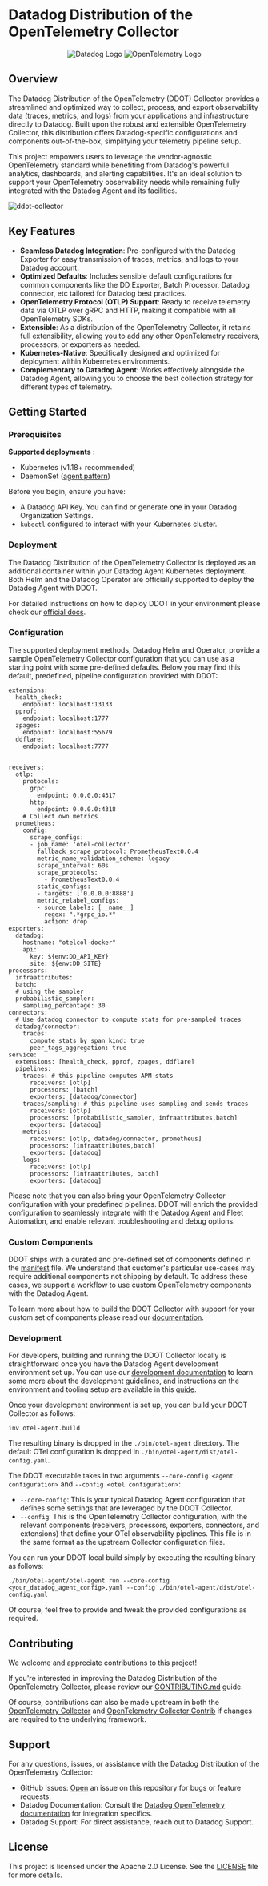 # Datadog Distribution of the OpenTelemetry Collector

<p align="center">
  <img src="https://github.com/user-attachments/assets/e1397db0-343e-435b-8232-606adc270ed5" alt="Datadog Logo"/>
  <img src="https://github.com/user-attachments/assets/e6629ec0-2d19-44d1-b951-7af74088a257" alt="OpenTelemetry Logo"/>
</p>

## Overview

The Datadog Distribution of the OpenTelemetry (DDOT) Collector provides a streamlined and optimized way to collect, process, and export observability data (traces, metrics, and logs) from your applications and infrastructure directly to Datadog. Built upon the robust and extensible OpenTelemetry Collector, this distribution offers Datadog-specific configurations and components out-of-the-box, simplifying your telemetry pipeline setup.

This project empowers users to leverage the vendor-agnostic OpenTelemetry standard while benefiting from Datadog's powerful analytics, dashboards, and alerting capabilities. It's an ideal solution to support your OpenTelemetry observability needs while remaining fully integrated with the Datadog Agent and its facilities.

![ddot-collector](https://github.com/user-attachments/assets/e286805f-df95-42d9-8a26-16ac8fd44567)


## Key Features

- **Seamless Datadog Integration**: Pre-configured with the Datadog Exporter for easy transmission of traces, metrics, and logs to your Datadog account.
- **Optimized Defaults**: Includes sensible default configurations for common components like the DD Exporter, Batch Processor, Datadog connector, etc tailored for Datadog best practices.
- **OpenTelemetry Protocol (OTLP) Support**: Ready to receive telemetry data via OTLP over gRPC and HTTP, making it compatible with all OpenTelemetry SDKs.
- **Extensible**: As a distribution of the OpenTelemetry Collector, it retains full extensibility, allowing you to add any other OpenTelemetry receivers, processors, or exporters as needed.
- **Kubernetes-Native**: Specifically designed and optimized for deployment within Kubernetes environments.
- **Complementary to Datadog Agent**: Works effectively alongside the Datadog Agent, allowing you to choose the best collection strategy for different types of telemetry.

## Getting Started

### Prerequisites

**Supported deployments** :
- Kubernetes (v1.18+ recommended)  
- DaemonSet ([agent pattern](https://opentelemetry.io/docs/collector/deployment/agent/))

Before you begin, ensure you have:
- A Datadog API Key. You can find or generate one in your Datadog Organization Settings.
- `kubectl` configured to interact with your Kubernetes cluster.

### Deployment

The Datadog Distribution of the OpenTelemetry Collector is deployed as an additional container within your Datadog Agent Kubernetes deployment. Both Helm and the Datadog Operator are officially supported to deploy the Datadog Agent with DDOT.

For detailed instructions on how to deploy DDOT in your environment please check our [official docs](https://docs.datadoghq.com/opentelemetry/setup/ddot_collector/install/?tab=datadogoperator).

### Configuration

The supported deployment methods, Datadog Helm and Operator, provide a sample OpenTelemetry Collector configuration that you can use as a starting point with some pre-defined defaults. Below you may find this default, predefined, pipeline configuration provided with DDOT:

```
extensions:
  health_check:
    endpoint: localhost:13133
  pprof:
    endpoint: localhost:1777
  zpages:
    endpoint: localhost:55679
  ddflare:
    endpoint: localhost:7777


receivers:
  otlp:
    protocols:
      grpc:
        endpoint: 0.0.0.0:4317
      http:
        endpoint: 0.0.0.0:4318
    # Collect own metrics
  prometheus:
    config:
      scrape_configs:
      - job_name: 'otel-collector'
        fallback_scrape_protocol: PrometheusText0.0.4
        metric_name_validation_scheme: legacy
        scrape_interval: 60s
        scrape_protocols:
          - PrometheusText0.0.4
        static_configs:
        - targets: ['0.0.0.0:8888']
        metric_relabel_configs:
        - source_labels: [__name__]
          regex: ".*grpc_io.*"
          action: drop
exporters:
  datadog:
    hostname: "otelcol-docker"
    api:
      key: ${env:DD_API_KEY}
      site: ${env:DD_SITE}
processors:
  infraattributes:
  batch:
  # using the sampler
  probabilistic_sampler:
    sampling_percentage: 30
connectors:
  # Use datadog connector to compute stats for pre-sampled traces
  datadog/connector:
    traces:
      compute_stats_by_span_kind: true
      peer_tags_aggregation: true
service:
  extensions: [health_check, pprof, zpages, ddflare]
  pipelines:
    traces: # this pipeline computes APM stats
      receivers: [otlp]
      processors: [batch]
      exporters: [datadog/connector]
    traces/sampling: # this pipeline uses sampling and sends traces
      receivers: [otlp]
      processors: [probabilistic_sampler, infraattributes,batch]
      exporters: [datadog]
    metrics:
      receivers: [otlp, datadog/connector, prometheus]
      processors: [infraattributes,batch]
      exporters: [datadog]
    logs:
      receivers: [otlp]
      processors: [infraattributes, batch]
      exporters: [datadog]
```

Please note that you can also bring your OpenTelemetry Collector configuration with your predefined pipelines. DDOT will enrich the provided configuration to seamlessly integrate with the Datadog Agent and Fleet Automation, and enable relevant troubleshooting and debug options.

### Custom Components

DDOT ships with a curated and pre-defined set of components defined in the [manifest](https://github.com/DataDog/datadog-agent/blob/main/comp/otelcol/collector-contrib/impl/manifest.yaml) file. We understand that customer's particular use-cases may require additional components not shipping by default. To address these cases, we support a workflow to use custom OpenTelemetry components with the Datadog Agent.

To learn more about how to build the DDOT Collector with support for your custom set of components please read our [documentation](https://docs.datadoghq.com/opentelemetry/setup/ddot_collector/custom_components/).


### Development

For developers, building and running the DDOT Collector locally is straightforward once you have the Datadog Agent development environment set up. You can use our [development documentation](https://datadoghq.dev/datadog-agent/) to learn some more about the development guidelines, and instructions on the environment and tooling setup are available in this [guide](https://datadoghq.dev/datadog-agent/setup/).

Once your development environment is set up, you can build your DDOT Collector as follows:
```
inv otel-agent.build
```

The resulting binary is dropped in the `./bin/otel-agent` directory. The default OTel configuration is dropped in `./bin/otel-agent/dist/otel-config.yaml`.

The DDOT executable takes in two arguments `--core-config <agent configuration>` and `--config <otel configuration>`:
- `--core-config`: This is your typical Datadog Agent configuration that defines some settings that are leveraged by the DDOT Collector.
- `--config`: This is the OpenTelemetry Collector configuration, with the relevant components (receivers, processors, exporters, connectors, and extensions) that define your OTel observability pipelines. This file is in the same format as the upstream Collector configuration files.


You can run your DDOT local build simply by executing the resulting binary as follows:
```
./bin/otel-agent/otel-agent run --core-config <your_datadog_agent_config>.yaml --config ./bin/otel-agent/dist/otel-config.yaml
```

Of course, feel free to provide and tweak the provided configurations as required.


## Contributing

We welcome and appreciate contributions to this project!

If you're interested in improving the Datadog Distribution of the OpenTelemetry Collector, please review our [CONTRIBUTING.md](https://github.com/DataDog/datadog-agent/blob/main/docs/public/guidelines/contributing.md) guide.

Of course, contributions can also be made upstream in both the [OpenTelemetry Collector](https://github.com/open-telemetry/opentelemetry-collector) and [OpenTelemetry Collector Contrib](https://github.com/open-telemetry/opentelemetry-collector-contrib) if changes are required to the underlying framework.

## Support

For any questions, issues, or assistance with the Datadog Distribution of the OpenTelemetry Collector:
- GitHub Issues: [Open](https://github.com/DataDog/datadog-agent/issues) an issue on this repository for bugs or feature requests.
- Datadog Documentation: Consult the [Datadog OpenTelemetry documentation](https://docs.datadoghq.com/opentelemetry/setup/ddot_collector) for integration specifics.
- Datadog Support: For direct assistance, reach out to Datadog Support.

## License

This project is licensed under the Apache 2.0 License. See the [LICENSE](https://raw.githubusercontent.com/DataDog/datadog-agent/refs/heads/main/LICENSE) file for more details.
